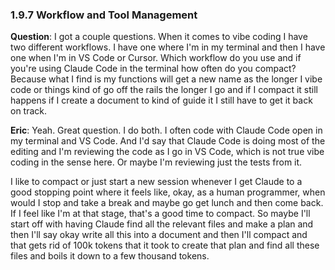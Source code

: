 ### 1.9.7 Workflow and Tool Management

**Question**: I got a couple questions. When it comes to vibe coding I have two different workflows. I have one where I'm in my terminal and then I have one when I'm in VS Code or Cursor. Which workflow do you use and if you're using Claude Code in the terminal how often do you compact? Because what I find is my functions will get a new name as the longer I vibe code or things kind of go off the rails the longer I go and if I compact it still happens if I create a document to kind of guide it I still have to get it back on track.

**Eric**: Yeah. Great question. I do both. I often code with Claude Code open in my terminal and VS Code. And I'd say that Claude Code is doing most of the editing and I'm reviewing the code as I go in VS Code, which is not true vibe coding in the sense here. Or maybe I'm reviewing just the tests from it.

I like to compact or just start a new session whenever I get Claude to a good stopping point where it feels like, okay, as a human programmer, when would I stop and take a break and maybe go get lunch and then come back. If I feel like I'm at that stage, that's a good time to compact. So maybe I'll start off with having Claude find all the relevant files and make a plan and then I'll say okay write all this into a document and then I'll compact and that gets rid of 100k tokens that it took to create that plan and find all these files and boils it down to a few thousand tokens.
